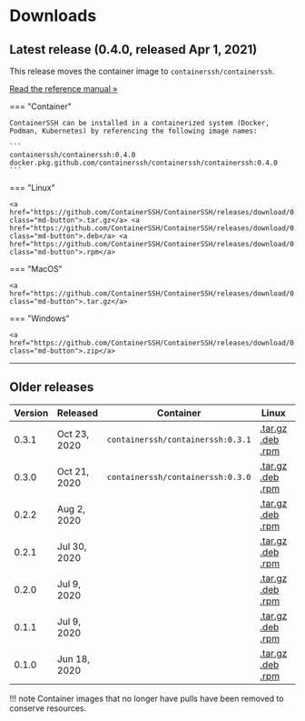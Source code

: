 <h1>Downloads</h1>

## Latest release (0.4.0, released Apr 1, 2021)

This release moves the container image to `containerssh/containerssh`.

<a href="/reference/" class="md-button">Read the reference manual &raquo;</a>

=== "Container"

    ContainerSSH can be installed in a containerized system (Docker, Podman, Kubernetes) by referencing the following image names:
    
    ```
    containerssh/containerssh:0.4.0
    docker.pkg.github.com/containerssh/containerssh/containerssh:0.4.0
    ```

=== "Linux"
    
    <a href="https://github.com/ContainerSSH/ContainerSSH/releases/download/0.4.0/containerssh_0.4.0_linux_amd64.tar.gz" class="md-button">.tar.gz</a> <a href="https://github.com/ContainerSSH/ContainerSSH/releases/download/0.4.0/containerssh_0.4.0_linux_amd64.deb" class="md-button">.deb</a> <a href="https://github.com/ContainerSSH/ContainerSSH/releases/download/0.4.0/containerssh_0.4.0_linux_amd64.rpm" class="md-button">.rpm</a>
    
=== "MacOS"
    
    <a href="https://github.com/ContainerSSH/ContainerSSH/releases/download/0.4.0/containerssh_0.4.0_darwin_amd64.tar.gz" class="md-button">.tar.gz</a>
    
=== "Windows"
    
    <a href="https://github.com/ContainerSSH/ContainerSSH/releases/download/0.4.0/containerssh_0.4.0_windows_amd64.zip" class="md-button">.zip</a>
    
---

## Older releases

| Version | Released | Container | Linux | Windows | MacOS |
|---------|----------|-----------|-------|---------|-------|
| 0.3.1   | Oct 23, 2020 | `containerssh/containerssh:0.3.1` | [.tar.gz](https://github.com/ContainerSSH/ContainerSSH/releases/download/0.3.1/containerssh_0.3.1_linux_amd64.tar.gz)<br />[.deb](https://github.com/ContainerSSH/ContainerSSH/releases/download/0.3.1/containerssh_0.3.1_linux_amd64.deb)<br />[.rpm](https://github.com/ContainerSSH/ContainerSSH/releases/download/0.3.1/containerssh_0.3.1_linux_amd64.rpm) | [.zip](https://github.com/ContainerSSH/ContainerSSH/releases/download/0.3.1/containerssh_0.3.1_windows_amd64.zip) | [.tar.gz](https://github.com/ContainerSSH/ContainerSSH/releases/download/0.3.1/containerssh_0.3.1_darwin_amd64.tar.gz) |
| 0.3.0   | Oct 21, 2020 | `containerssh/containerssh:0.3.0` | [.tar.gz](https://github.com/ContainerSSH/ContainerSSH/releases/download/0.3.0/containerssh_0.3.0_linux_amd64.tar.gz)<br />[.deb](https://github.com/ContainerSSH/ContainerSSH/releases/download/0.3.0/containerssh_0.3.0_linux_amd64.deb)<br />[.rpm](https://github.com/ContainerSSH/ContainerSSH/releases/download/0.3.0/containerssh_0.3.0_linux_amd64.rpm) | [.zip](https://github.com/ContainerSSH/ContainerSSH/releases/download/0.3.0/containerssh_0.3.0_windows_amd64.zip) | [.tar.gz](https://github.com/ContainerSSH/ContainerSSH/releases/download/0.3.0/containerssh_0.3.0_darwin_amd64.tar.gz) |
| 0.2.2   | Aug 2, 2020 | | [.tar.gz](https://github.com/ContainerSSH/ContainerSSH/releases/download/0.2.2/containerssh_0.2.2_linux_amd64.tar.gz)<br />[.deb](https://github.com/ContainerSSH/ContainerSSH/releases/download/0.2.2/containerssh_0.2.2_linux_amd64.deb)<br />[.rpm](https://github.com/ContainerSSH/ContainerSSH/releases/download/0.2.2/containerssh_0.2.2_linux_amd64.rpm) | [.zip](https://github.com/ContainerSSH/ContainerSSH/releases/download/0.2.2/containerssh_0.2.2_windows_amd64.zip) | [.tar.gz](https://github.com/ContainerSSH/ContainerSSH/releases/download/0.2.2/containerssh_0.2.2_darwin_amd64.tar.gz) |
| 0.2.1   | Jul 30, 2020 | | [.tar.gz](https://github.com/ContainerSSH/ContainerSSH/releases/download/0.2.1/containerssh_0.2.1_linux_amd64.tar.gz)<br />[.deb](https://github.com/ContainerSSH/ContainerSSH/releases/download/0.2.1/containerssh_0.2.1_linux_amd64.deb)<br />[.rpm](https://github.com/ContainerSSH/ContainerSSH/releases/download/0.2.1/containerssh_0.2.1_linux_amd64.rpm) | [.zip](https://github.com/ContainerSSH/ContainerSSH/releases/download/0.2.1/containerssh_0.2.1_windows_amd64.zip) | [.tar.gz](https://github.com/ContainerSSH/ContainerSSH/releases/download/0.2.1/containerssh_0.2.1_darwin_amd64.tar.gz) |
| 0.2.0   | Jul 9, 2020 | | [.tar.gz](https://github.com/ContainerSSH/ContainerSSH/releases/download/0.2.0/containerssh_0.2.0_linux_amd64.tar.gz)<br />[.deb](https://github.com/ContainerSSH/ContainerSSH/releases/download/0.2.0/containerssh_0.2.0_linux_amd64.deb)<br />[.rpm](https://github.com/ContainerSSH/ContainerSSH/releases/download/0.2.0/containerssh_0.2.0_linux_amd64.rpm) | [.zip](https://github.com/ContainerSSH/ContainerSSH/releases/download/0.2.0/containerssh_0.2.0_windows_amd64.zip) | [.tar.gz](https://github.com/ContainerSSH/ContainerSSH/releases/download/0.2.0/containerssh_0.2.0_darwin_amd64.tar.gz) |
| 0.1.1   | Jul 9, 2020 | | [.tar.gz](https://github.com/ContainerSSH/ContainerSSH/releases/download/0.1.1/containerssh_0.1.1_linux_amd64.tar.gz)<br />[.deb](https://github.com/ContainerSSH/ContainerSSH/releases/download/0.1.1/containerssh_0.1.1_linux_amd64.deb)<br />[.rpm](https://github.com/ContainerSSH/ContainerSSH/releases/download/0.1.1/containerssh_0.1.1_linux_amd64.rpm) | [.zip](https://github.com/ContainerSSH/ContainerSSH/releases/download/0.1.1/containerssh_0.1.1_windows_amd64.zip) | [.tar.gz](https://github.com/ContainerSSH/ContainerSSH/releases/download/0.1.1/containerssh_0.1.1_darwin_amd64.tar.gz) |
| 0.1.0   | Jun 18, 2020 | | [.tar.gz](https://github.com/ContainerSSH/ContainerSSH/releases/download/0.1.0/containerssh_0.1.0_linux_amd64.tar.gz)<br />[.deb](https://github.com/ContainerSSH/ContainerSSH/releases/download/0.1.0/containerssh_0.1.0_linux_amd64.deb)<br />[.rpm](https://github.com/ContainerSSH/ContainerSSH/releases/download/0.1.0/containerssh_0.1.0_linux_amd64.rpm) | [.zip](https://github.com/ContainerSSH/ContainerSSH/releases/download/0.1.0/containerssh_0.1.0_windows_amd64.zip) | [.tar.gz](https://github.com/ContainerSSH/ContainerSSH/releases/download/0.1.0/containerssh_0.1.0_darwin_amd64.tar.gz) |

!!! note
    Container images that no longer have pulls have been removed to conserve resources.